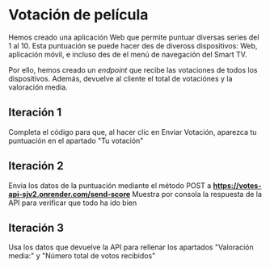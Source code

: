 # Votación de película

Hemos creado una aplicación Web que permite puntuar diversas series del 1 al 10. Esta puntuación se puede hacer des de diveross dispositivos: Web, aplicación móvil, e incluso des de el menú de navegación del Smart TV.

Por ello, hemos creado un _endpoint_ que recibe las votaciones de todos los dispositivos. Además, devuelve al cliente el total de votaciónes y la valoración media.

## Iteración 1

Completa el código para que, al hacer clic en Enviar Votación, aparezca tu puntuación en el apartado "Tu votación"

## Iteración 2

Envia los datos de la puntuación mediante el método POST a **https://votes-api-sjv2.onrender.com/send-score**
Muestra por consola la respuesta de la API para verificar que todo ha ido bien

## Iteración 3

Usa los datos que devuelve la API para rellenar los apartados "Valoración media:" y "Número total de votos recibidos"
